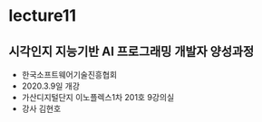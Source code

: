 # lecture11
## 시각인지 지능기반 AI 프로그래밍 개발자 양성과정
- 한국소프트웨어기술진흥협회
- 2020.3.9일 개강
- 가산디지털단지 이노플렉스1차 201호 9강의실
- 강사 김현호
